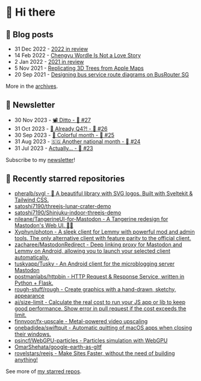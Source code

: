 # 👋 Hi there

## 📝 Blog posts

<!-- feed start -->
- 31 Dec 2022 - [2022 in review](https://cheeaun.com/blog/2022/12/2022-in-review/)
- 14 Feb 2022 - [Chengyu Wordle Is Not a Love Story](https://cheeaun.com/blog/2022/02/chengyu-wordle-is-not-a-love-story/)
- 2 Jan 2022 - [2021 in review](https://cheeaun.com/blog/2022/01/2021-in-review/)
- 5 Nov 2021 - [Replicating 3D Trees from Apple Maps](https://cheeaun.com/blog/2021/11/replicating-3d-trees-apple-maps/)
- 20 Sep 2021 - [Designing bus service route diagrams on BusRouter SG](https://cheeaun.com/blog/2021/09/bus-service-route-diagrams-busrouter-sg/)
<!-- feed end -->

More in the [archives](https://cheeaun.com/blog/archives/).

## 📰 Newsletter

<!-- newsletter start -->
- 30 Nov 2023 - [📽️ Ditto - 🥫 #27](https://cheeaun.substack.com/p/ditto-27)
- 31 Oct 2023 - [🫣 Already Q4?! - 🥫 #26](https://cheeaun.substack.com/p/already-q4-26)
- 30 Sep 2023 - [🎨 Colorful month - 🥫 #25](https://cheeaun.substack.com/p/colorful-month-25)
- 31 Aug 2023 - [🇸🇬 Another national month - 🥫 #24](https://cheeaun.substack.com/p/another-national-month-24)
- 31 Jul 2023 - [Actually… - 🥫 #23](https://cheeaun.substack.com/p/actually-23)
<!-- newsletter end -->

Subscribe to my [newsletter](https://cheeaun.substack.com/)!

## 🌟 Recently starred repositories

<!-- starred repos start -->
- [pheralb/svgl - 🧩 A beautiful library with SVG logos. Built with Sveltekit & Tailwind CSS.](https://github.com/pheralb/svgl)
- [satoshi7190/threejs-lunar-crater-demo](https://github.com/satoshi7190/threejs-lunar-crater-demo)
- [satoshi7190/Shinjuku-indoor-threejs-demo](https://github.com/satoshi7190/Shinjuku-indoor-threejs-demo)
- [nileane/TangerineUI-for-Mastodon - A Tangerine redesign for Mastodon's Web UI. 🍊🐘](https://github.com/nileane/TangerineUI-for-Mastodon)
- [Xyphyn/photon - A sleek client for Lemmy with powerful mod and admin tools. The only alternative client with feature parity to the official client.](https://github.com/Xyphyn/photon)
- [zacharee/MastodonRedirect - Deep linking proxy for Mastodon and Lemmy on Android, allowing you to launch your selected client automatically.](https://github.com/zacharee/MastodonRedirect)
- [tuskyapp/Tusky - An Android client for the microblogging server Mastodon](https://github.com/tuskyapp/Tusky)
- [postmanlabs/httpbin - HTTP Request & Response Service, written in Python + Flask.](https://github.com/postmanlabs/httpbin)
- [rough-stuff/rough - Create graphics with a hand-drawn, sketchy, appearance](https://github.com/rough-stuff/rough)
- [ai/size-limit - Calculate the real cost to run your JS app or lib to keep good performance. Show error in pull request if the cost exceeds the limit.](https://github.com/ai/size-limit)
- [finnvoor/fx-upscale - Metal-powered video upscaling](https://github.com/finnvoor/fx-upscale)
- [onebadidea/swiftquit - Automatic quitting of macOS apps when closing their windows.](https://github.com/onebadidea/swiftquit)
- [psincf/WebGPU-particles - Particles simulation with WebGPU](https://github.com/psincf/WebGPU-particles)
- [OmarShehata/google-earth-as-gltf](https://github.com/OmarShehata/google-earth-as-gltf)
- [rovelstars/reejs - Make Sites Faster, without the need of building anything!](https://github.com/rovelstars/reejs)
<!-- starred repos end -->

See more of [my starred repos](https://github.com/stars/cheeaun/).
